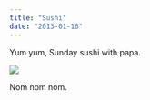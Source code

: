 ```yaml
---
title: "Sushi"
date: "2013-01-16"
---
```


Yum yum, Sunday sushi with papa.

![](images/tumblr_inline_mgknocw7jP1qlj3bd.jpg)

Nom nom nom.
